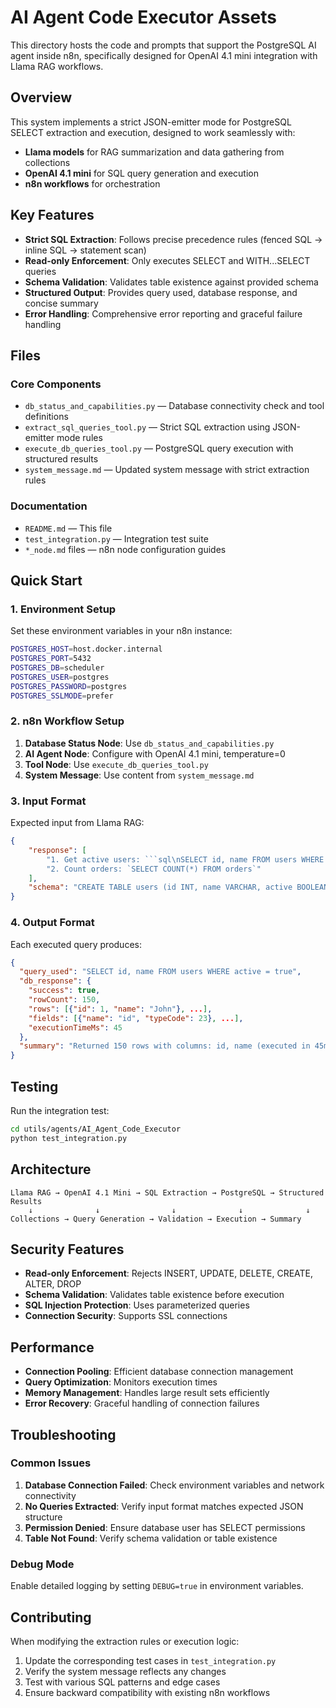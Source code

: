 # AI Agent Code Executor Assets

This directory hosts the code and prompts that support the PostgreSQL AI agent inside n8n, specifically designed for OpenAI 4.1 mini integration with Llama RAG workflows.

## Overview

This system implements a strict JSON-emitter mode for PostgreSQL SELECT extraction and execution, designed to work seamlessly with:

-   **Llama models** for RAG summarization and data gathering from collections
-   **OpenAI 4.1 mini** for SQL query generation and execution
-   **n8n workflows** for orchestration

## Key Features

-   **Strict SQL Extraction**: Follows precise precedence rules (fenced SQL → inline SQL → statement scan)
-   **Read-only Enforcement**: Only executes SELECT and WITH...SELECT queries
-   **Schema Validation**: Validates table existence against provided schema
-   **Structured Output**: Provides query used, database response, and concise summary
-   **Error Handling**: Comprehensive error reporting and graceful failure handling

## Files

### Core Components

-   `db_status_and_capabilities.py` — Database connectivity check and tool definitions
-   `extract_sql_queries_tool.py` — Strict SQL extraction using JSON-emitter mode rules
-   `execute_db_queries_tool.py` — PostgreSQL query execution with structured results
-   `system_message.md` — Updated system message with strict extraction rules

### Documentation

-   `README.md` — This file
-   `test_integration.py` — Integration test suite
-   `*_node.md` files — n8n node configuration guides

## Quick Start

### 1. Environment Setup

Set these environment variables in your n8n instance:

```bash
POSTGRES_HOST=host.docker.internal
POSTGRES_PORT=5432
POSTGRES_DB=scheduler
POSTGRES_USER=postgres
POSTGRES_PASSWORD=postgres
POSTGRES_SSLMODE=prefer
```

### 2. n8n Workflow Setup

1. **Database Status Node**: Use `db_status_and_capabilities.py`
2. **AI Agent Node**: Configure with OpenAI 4.1 mini, temperature=0
3. **Tool Node**: Use `execute_db_queries_tool.py`
4. **System Message**: Use content from `system_message.md`

### 3. Input Format

Expected input from Llama RAG:

````json
{
	"response": [
		"1. Get active users: ```sql\nSELECT id, name FROM users WHERE active = true\n```",
		"2. Count orders: `SELECT COUNT(*) FROM orders`"
	],
	"schema": "CREATE TABLE users (id INT, name VARCHAR, active BOOLEAN);"
}
````

### 4. Output Format

Each executed query produces:

```json
{
  "query_used": "SELECT id, name FROM users WHERE active = true",
  "db_response": {
    "success": true,
    "rowCount": 150,
    "rows": [{"id": 1, "name": "John"}, ...],
    "fields": [{"name": "id", "typeCode": 23}, ...],
    "executionTimeMs": 45
  },
  "summary": "Returned 150 rows with columns: id, name (executed in 45ms)"
}
```

## Testing

Run the integration test:

```bash
cd utils/agents/AI_Agent_Code_Executor
python test_integration.py
```

## Architecture

```
Llama RAG → OpenAI 4.1 Mini → SQL Extraction → PostgreSQL → Structured Results
    ↓              ↓                ↓              ↓              ↓
Collections → Query Generation → Validation → Execution → Summary
```

## Security Features

-   **Read-only Enforcement**: Rejects INSERT, UPDATE, DELETE, CREATE, ALTER, DROP
-   **Schema Validation**: Validates table existence before execution
-   **SQL Injection Protection**: Uses parameterized queries
-   **Connection Security**: Supports SSL connections

## Performance

-   **Connection Pooling**: Efficient database connection management
-   **Query Optimization**: Monitors execution times
-   **Memory Management**: Handles large result sets efficiently
-   **Error Recovery**: Graceful handling of connection failures

## Troubleshooting

### Common Issues

1. **Database Connection Failed**: Check environment variables and network connectivity
2. **No Queries Extracted**: Verify input format matches expected JSON structure
3. **Permission Denied**: Ensure database user has SELECT permissions
4. **Table Not Found**: Verify schema validation or table existence

### Debug Mode

Enable detailed logging by setting `DEBUG=true` in environment variables.

## Contributing

When modifying the extraction rules or execution logic:

1. Update the corresponding test cases in `test_integration.py`
2. Verify the system message reflects any changes
3. Test with various SQL patterns and edge cases
4. Ensure backward compatibility with existing n8n workflows
